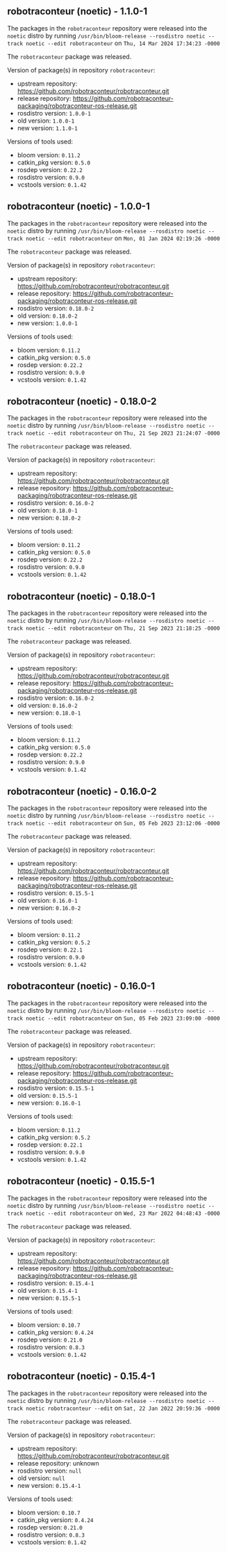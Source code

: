 ## robotraconteur (noetic) - 1.1.0-1

The packages in the `robotraconteur` repository were released into the `noetic` distro by running `/usr/bin/bloom-release --rosdistro noetic --track noetic --edit robotraconteur` on `Thu, 14 Mar 2024 17:34:23 -0000`

The `robotraconteur` package was released.

Version of package(s) in repository `robotraconteur`:

- upstream repository: https://github.com/robotraconteur/robotraconteur.git
- release repository: https://github.com/robotraconteur-packaging/robotraconteur-ros-release.git
- rosdistro version: `1.0.0-1`
- old version: `1.0.0-1`
- new version: `1.1.0-1`

Versions of tools used:

- bloom version: `0.11.2`
- catkin_pkg version: `0.5.0`
- rosdep version: `0.22.2`
- rosdistro version: `0.9.0`
- vcstools version: `0.1.42`


## robotraconteur (noetic) - 1.0.0-1

The packages in the `robotraconteur` repository were released into the `noetic` distro by running `/usr/bin/bloom-release --rosdistro noetic --track noetic --edit robotraconteur` on `Mon, 01 Jan 2024 02:19:26 -0000`

The `robotraconteur` package was released.

Version of package(s) in repository `robotraconteur`:

- upstream repository: https://github.com/robotraconteur/robotraconteur.git
- release repository: https://github.com/robotraconteur-packaging/robotraconteur-ros-release.git
- rosdistro version: `0.18.0-2`
- old version: `0.18.0-2`
- new version: `1.0.0-1`

Versions of tools used:

- bloom version: `0.11.2`
- catkin_pkg version: `0.5.0`
- rosdep version: `0.22.2`
- rosdistro version: `0.9.0`
- vcstools version: `0.1.42`


## robotraconteur (noetic) - 0.18.0-2

The packages in the `robotraconteur` repository were released into the `noetic` distro by running `/usr/bin/bloom-release --rosdistro noetic --track noetic --edit robotraconteur` on `Thu, 21 Sep 2023 21:24:07 -0000`

The `robotraconteur` package was released.

Version of package(s) in repository `robotraconteur`:

- upstream repository: https://github.com/robotraconteur/robotraconteur.git
- release repository: https://github.com/robotraconteur-packaging/robotraconteur-ros-release.git
- rosdistro version: `0.16.0-2`
- old version: `0.18.0-1`
- new version: `0.18.0-2`

Versions of tools used:

- bloom version: `0.11.2`
- catkin_pkg version: `0.5.0`
- rosdep version: `0.22.2`
- rosdistro version: `0.9.0`
- vcstools version: `0.1.42`


## robotraconteur (noetic) - 0.18.0-1

The packages in the `robotraconteur` repository were released into the `noetic` distro by running `/usr/bin/bloom-release --rosdistro noetic --track noetic --edit robotraconteur` on `Thu, 21 Sep 2023 21:18:25 -0000`

The `robotraconteur` package was released.

Version of package(s) in repository `robotraconteur`:

- upstream repository: https://github.com/robotraconteur/robotraconteur.git
- release repository: https://github.com/robotraconteur-packaging/robotraconteur-ros-release.git
- rosdistro version: `0.16.0-2`
- old version: `0.16.0-2`
- new version: `0.18.0-1`

Versions of tools used:

- bloom version: `0.11.2`
- catkin_pkg version: `0.5.0`
- rosdep version: `0.22.2`
- rosdistro version: `0.9.0`
- vcstools version: `0.1.42`


## robotraconteur (noetic) - 0.16.0-2

The packages in the `robotraconteur` repository were released into the `noetic` distro by running `/usr/bin/bloom-release --rosdistro noetic --track noetic --edit robotraconteur` on `Sun, 05 Feb 2023 23:12:06 -0000`

The `robotraconteur` package was released.

Version of package(s) in repository `robotraconteur`:

- upstream repository: https://github.com/robotraconteur/robotraconteur.git
- release repository: https://github.com/robotraconteur-packaging/robotraconteur-ros-release.git
- rosdistro version: `0.15.5-1`
- old version: `0.16.0-1`
- new version: `0.16.0-2`

Versions of tools used:

- bloom version: `0.11.2`
- catkin_pkg version: `0.5.2`
- rosdep version: `0.22.1`
- rosdistro version: `0.9.0`
- vcstools version: `0.1.42`


## robotraconteur (noetic) - 0.16.0-1

The packages in the `robotraconteur` repository were released into the `noetic` distro by running `/usr/bin/bloom-release --rosdistro noetic --track noetic --edit robotraconteur` on `Sun, 05 Feb 2023 23:09:00 -0000`

The `robotraconteur` package was released.

Version of package(s) in repository `robotraconteur`:

- upstream repository: https://github.com/robotraconteur/robotraconteur.git
- release repository: https://github.com/robotraconteur-packaging/robotraconteur-ros-release.git
- rosdistro version: `0.15.5-1`
- old version: `0.15.5-1`
- new version: `0.16.0-1`

Versions of tools used:

- bloom version: `0.11.2`
- catkin_pkg version: `0.5.2`
- rosdep version: `0.22.1`
- rosdistro version: `0.9.0`
- vcstools version: `0.1.42`


## robotraconteur (noetic) - 0.15.5-1

The packages in the `robotraconteur` repository were released into the `noetic` distro by running `/usr/bin/bloom-release --rosdistro noetic --track noetic --edit robotraconteur` on `Wed, 23 Mar 2022 04:48:43 -0000`

The `robotraconteur` package was released.

Version of package(s) in repository `robotraconteur`:

- upstream repository: https://github.com/robotraconteur/robotraconteur.git
- release repository: https://github.com/robotraconteur-packaging/robotraconteur-ros-release.git
- rosdistro version: `0.15.4-1`
- old version: `0.15.4-1`
- new version: `0.15.5-1`

Versions of tools used:

- bloom version: `0.10.7`
- catkin_pkg version: `0.4.24`
- rosdep version: `0.21.0`
- rosdistro version: `0.8.3`
- vcstools version: `0.1.42`


## robotraconteur (noetic) - 0.15.4-1

The packages in the `robotraconteur` repository were released into the `noetic` distro by running `/usr/bin/bloom-release --rosdistro noetic --track noetic robotraconteur --edit` on `Sat, 22 Jan 2022 20:59:36 -0000`

The `robotraconteur` package was released.

Version of package(s) in repository `robotraconteur`:

- upstream repository: https://github.com/robotraconteur/robotraconteur.git
- release repository: unknown
- rosdistro version: `null`
- old version: `null`
- new version: `0.15.4-1`

Versions of tools used:

- bloom version: `0.10.7`
- catkin_pkg version: `0.4.24`
- rosdep version: `0.21.0`
- rosdistro version: `0.8.3`
- vcstools version: `0.1.42`



